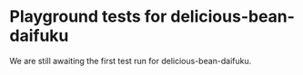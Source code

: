 # Playground tests for delicious-bean-daifuku
We are still awaiting the first test run for delicious-bean-daifuku.
